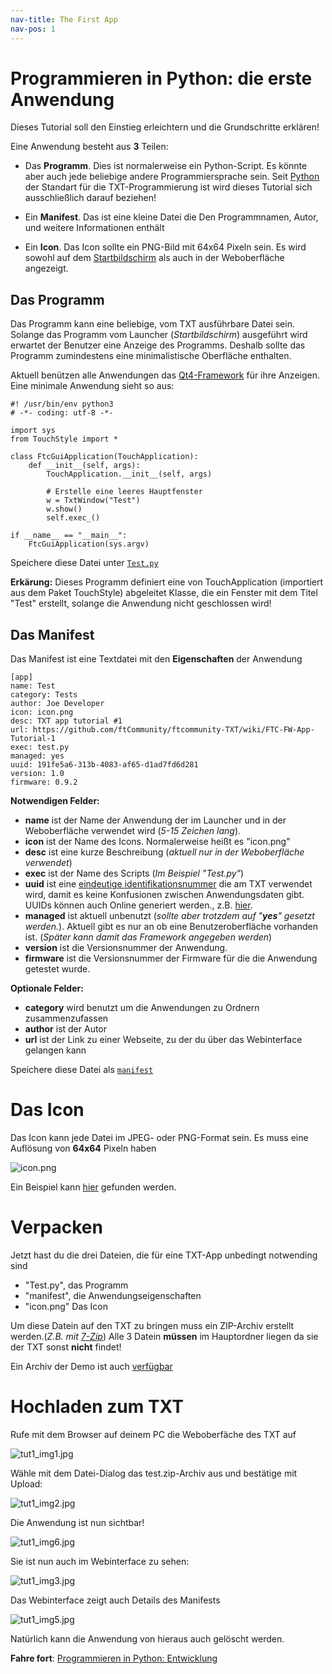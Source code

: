 ```yaml
---
nav-title: The First App
nav-pos: 1
---
```

# Programmieren in Python: die erste Anwendung

Dieses Tutorial soll den Einstieg erleichtern und die Grundschritte erklären!

Eine Anwendung besteht aus **3** Teilen:

 * Das **Programm**. Dies ist normalerweise ein Python-Script. Es könnte aber auch jede beliebige andere Programmiersprache sein. Seit [Python](https://www.python.org) der Standart für die TXT-Programmierung ist wird dieses Tutorial sich ausschließlich darauf beziehen!

 * Ein **Manifest**. Das ist eine kleine Datei die Den Programmnamen, Autor, und weitere Informationen enthält

 * Ein **Icon**. Das Icon sollte ein PNG-Bild mit 64x64 Pixeln sein. Es wird sowohl auf dem [Startbildschirm]( http://cfw.ftcommunity.de/ftcommunity-TXT/de/getting-started/usage.html) als auch in der Weboberfläche angezeigt.

## Das Programm

Das Programm kann eine beliebige, vom TXT ausführbare Datei sein. Solange das Programm vom Launcher (_Startbildschirm_) ausgeführt wird erwartet der Benutzer eine Anzeige des Programms. Deshalb sollte das Programm zumindestens eine minimalistische Oberfläche enthalten.

Aktuell benützen alle Anwendungen das [Qt4-Framework](http://www.qt.io/) für ihre Anzeigen. 
Eine minimale Anwendung sieht so aus:
```
#! /usr/bin/env python3
# -*- coding: utf-8 -*-

import sys
from TouchStyle import *

class FtcGuiApplication(TouchApplication):
    def __init__(self, args):
        TouchApplication.__init__(self, args)

        # Erstelle eine leeres Hauptfenster
        w = TxtWindow("Test")
        w.show()
        self.exec_()        

if __name__ == "__main__":
    FtcGuiApplication(sys.argv)
```

Speichere diese Datei unter [`Test.py`](https://raw.githubusercontent.com/ftCommunity/ftcommunity-apps/master/packages/app_tutorial_1/test.py)

**Erkärung:**
Dieses Programm definiert eine von TouchApplication (importiert aus dem Paket TouchStyle) abgeleitet Klasse, die ein Fenster mit dem Titel "Test" erstellt, solange die Anwendung nicht geschlossen wird!

## Das Manifest

Das Manifest ist eine Textdatei mit den **Eigenschaften** der Anwendung

```
[app]
name: Test
category: Tests
author: Joe Developer
icon: icon.png
desc: TXT app tutorial #1
url: https://github.com/ftCommunity/ftcommunity-TXT/wiki/FTC-FW-App-Tutorial-1
exec: test.py
managed: yes
uuid: 191fe5a6-313b-4083-af65-d1ad7fd6d281
version: 1.0
firmware: 0.9.2
```

**Notwendigen Felder:**

 * **name** ist der Name der Anwendung der im Launcher und in der Weboberfläche verwendet wird (_5-15 Zeichen lang_).
 * **icon** ist der Name des Icons. Normalerweise heißt es "icon.png"
 * **desc** ist eine kurze Beschreibung (_aktuell nur in der Weboberfläche verwendet_)
 * **exec** ist der Name des Scripts (_Im Beispiel "Test.py"_)
 * **uuid** ist eine [eindeutige identifikationsnummer](https://de.wikipedia.org/wiki/Universally_Unique_Identifier) die am TXT verwendet wird, damit es keine Konfusionen zwischen Anwendungsdaten gibt. UUIDs können auch Online generiert werden., z.B. [hier](https://www.famkruithof.net/uuid/uuidgen).
 * **managed** ist aktuell unbenutzt (_sollte aber trotzdem auf "**yes**" gesetzt werden._). Aktuell gibt es nur an ob eine Benutzeroberfläche vorhanden ist. (_Später kann damit das Framework angegeben werden_)
 * **version** ist die Versionsnummer der Anwendung.
 * **firmware** ist die Versionsnummer der Firmware für die die Anwendung getestet wurde.

**Optionale Felder:**

 * **category** wird benutzt um die Anwendungen zu Ordnern zusammenzufassen
 * **author** ist der Autor
 * **url** ist der Link zu einer Webseite, zu der du über das Webinterface gelangen kann

Speichere diese Datei als [`manifest`](https://raw.githubusercontent.com/ftCommunity/ftcommunity-apps/master/packages/app_tutorial_1/manifest)

# Das Icon

Das Icon kann jede Datei im JPEG- oder PNG-Format sein. Es muss eine Auflösung von **64x64** Pixeln haben

![icon.png](https://raw.githubusercontent.com/ftCommunity/ftcommunity-apps/master/packages/app_tutorial_1/icon.png)

Ein Beispiel kann [hier](https://raw.githubusercontent.com/ftCommunity/ftcommunity-apps/master/packages/app_tutorial_1/icon.png) gefunden werden.

# Verpacken

Jetzt hast du die drei Dateien, die für eine TXT-App unbedingt notwending sind

 * "Test.py", das Programm
 * "manifest", die Anwendungseigenschaften
 * "icon.png" Das Icon

Um diese Datein auf den TXT zu bringen muss ein ZIP-Archiv erstellt werden.(_Z.B. mit [7-Zip](http://www.7-zip.de/download.html)_) Alle 3 Datein **müssen** im Hauptordner liegen da sie der TXT sonst **nicht** findet! 

Ein Archiv der Demo ist auch [verfügbar](https://github.com/ftCommunity/ftcommunity-apps/raw/master/packages/app_tutorial_1.zip)

# Hochladen zum TXT

Rufe mit dem Browser auf deinem PC die Weboberfäche des TXT auf

![tut1_img1.jpg](tut1_img1.jpg)

Wähle mit dem Datei-Dialog das test.zip-Archiv aus und bestätige mit Upload:

![tut1_img2.jpg](tut1_img2.jpg)

Die Anwendung ist nun sichtbar!

![tut1_img6.jpg](tut1_img6.jpg)

Sie ist nun auch im Webinterface zu sehen:

![tut1_img3.jpg](tut1_img3.jpg)

Das Webinterface zeigt auch Details des Manifests

![tut1_img5.jpg](tut1_img5.jpg)

Natürlich kann die Anwendung von hieraus auch gelöscht werden.

**Fahre fort**: [Programmieren in Python: Entwicklung](tutorial-2.md)
